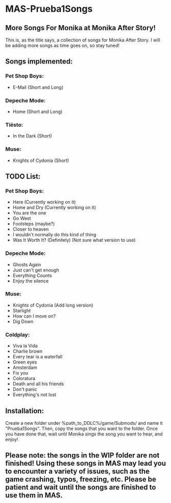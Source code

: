 # MAS-Prueba1Songs
## More Songs For Monika at Monika After Story!

This is, as the title says, a collection of songs for Monika After Story. I will be adding more songs as time goes on, so stay tuned!

## Songs implemented:

### Pet Shop Boys:
- E-Mail (Short and Long)

### Depeche Mode:
- Home (Short and Long)

### Tiësto:
- In the Dark (Short)

### Muse:
- Knights of Cydonia (Short)

## TODO List:

### Pet Shop Boys:
- Here (Currently working on it)
- Home and Dry (Currently working on it)
- You are the one
- Go West
- Footsteps (maybe?)
- Closer to heaven 
- I wouldn't normally do this kind of thing 
- Was It Worth It? (Definitely) (Not sure what version to use)

### Depeche Mode:
- Ghosts Again
- Just can't get enough 
- Everything Counts
- Enjoy the silence 

### Muse:
- Knights of Cydonia (Add long version)
- Starlight 
- How can I move on?
- Dig Down

### Coldplay:
- Viva la Vida
- Charlie brown
- Every tear is a waterfall 
- Green eyes
- Amsterdam 
- Fix you
- Coloratura
- Death and all his friends 
- Don't panic 
- Everything's not lost

## Installation:
Create a new folder under %path_to_DDLC%/game/Submods/ and name it "Prueba1Songs". Then, copy the songs that you want to the folder.
Once you have done that, wait until Monika sings the song you want to hear, and enjoy!

## Please note: the songs in the WIP folder are not finished! Using these songs in MAS may lead you to encounter a variety of issues, such as the game crashing, typos, freezing, etc. Please be patient and wait until the songs are finished to use them in MAS.
